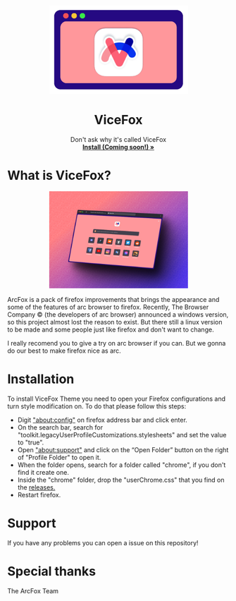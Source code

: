 <p align="center">
  <a href="#">
  </a>
  <p align="center">
   <img width="315" height="200" src="images/logo.png" alt="Logo">
  </p>
  <h1 align="center"><b>ViceFox</b></h1>
  <p align="center">
  Don't ask why it's called ViceFox
    <br />
    <a href="https://github.com/jtlw99/vicefox/releases"><strong>Install (Coming soon!) »</strong></a>
    <br />
  </p>
</p>

# What is ViceFox?
  <p align="center">
   <img width="315" height="220" src="images/scrsht.png" alt="Logo">
  </p>

ArcFox is a pack of firefox improvements that brings the appearance and some of the features of arc browser to firefox. Recently, The Browser Company © (the developers of arc browser) announced a windows version, so this project almost lost the reason to exist. But there still a linux version to be made and some people just like firefox and don't want to change.

I really recomend you to give a try on arc browser if you can. But we gonna do our best to make firefox nice as arc.

# Installation
To install ViceFox Theme you need to open your Firefox configurations and turn style modification on. To do that please follow this steps:

- Digit <a href="about:config">"about:config"</a> on firefox address bar and click enter.
- On the search bar, search for "toolkit.legacyUserProfileCustomizations.stylesheets" and set the value to "true".
- Open <a href="about:support">"about:support"</a> and click on the “Open Folder” button on the right of "Profile Folder" to open it.
- When the folder opens, search for a folder called "chrome", if you don't find it create one.
- Inside the "chrome" folder, drop the "userChrome.css" that you find on the <a href="https://github.com/ueases">releases.</a>
- Restart firefox.

# Support
If you have any problems you can open a issue on this repository!

# Special thanks
The ArcFox Team

